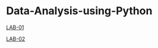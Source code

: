 # Data-Analysis-using-Python

[LAB-01](https://github.com/Mrinnovater/Data-Analysis-using-Python/blob/main/2203A52145_DAUP_Activity_01.ipynb)

[LAB-02](https://github.com/Mrinnovater/Data-Analysis-using-Python/blob/main/2203A52145_DAUP_Activity_02.ipynb.ipynb)

